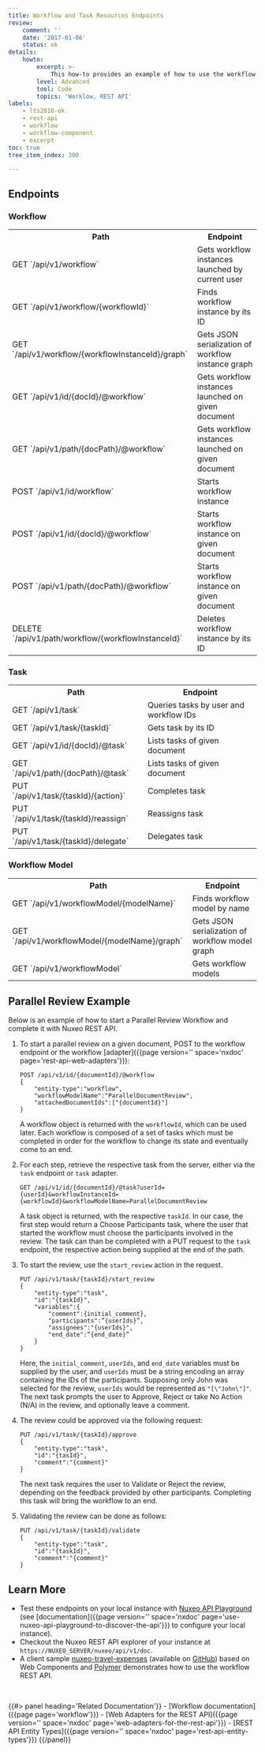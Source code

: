 ```yaml
---
title: Workflow and Task Resources Endpoints
review:
    comment: ''
    date: '2017-01-06'
    status: ok
details:
    howto:
        excerpt: >-
            This how-to provides an example of how to use the workflow REST API.
        level: Advanced
        tool: Code
        topics: 'Worklow, REST API'
labels:
    - lts2016-ok
    - rest-api
    - workflow
    - workflow-component
    - excerpt
toc: true
tree_item_index: 300

---
```


## Endpoints

### Workflow

<div class="table-scroll">
  <table class="hover">
    <tbody>
      <tr>
        <th class="small-7">Path</th>
        <th class="small-5">Endpoint</th>
      </tr>
      <tr>
        <td class="small-7">GET `/api/v1/workflow`</td>
        <td class="small-5">Gets workflow instances launched by current user</td>
      </tr>
      <tr>
        <td class="small-7">GET `/api/v1/workflow/{workflowId}`</td>
        <td class="small-5">Finds workflow instance by its ID</td>
      </tr>
      <tr>
        <td class="small-7">GET `/api/v1/workflow/{workflowInstanceId}/graph`</td>
        <td class="small-5">Gets JSON serialization of workflow instance graph</td>
      </tr>
      <tr>
        <td class="small-7">GET `/api/v1/id/{docId}/@workflow`</td>
        <td class="small-5">Gets workflow instances launched on given document</td>
      </tr>
      <tr>
        <td class="small-7">GET `/api/v1/path/{docPath}/@workflow`</td>
        <td class="small-5">Gets workflow instances launched on given document</td>
      </tr>
      <tr>
        <td class="small-7">POST `/api/v1/id/workflow`</td>
        <td class="small-5">Starts workflow instance</td>
      </tr>
      <tr>
        <td class="small-7">POST `/api/v1/id/{docId}/@workflow`</td>
        <td class="small-5">Starts workflow instance on given document</td>
      </tr>
      <tr>
        <td class="small-7">POST `/api/v1/path/{docPath}/@workflow`</td>
        <td class="small-5">Starts workflow instance on given document</td>
      </tr>
      <tr>
        <td class="small-7">DELETE `/api/v1/path/workflow/{workflowInstanceId}`</td>
        <td class="small-5">Deletes workflow instance by its ID</td>
      </tr>
    </tbody>
  </table>
</div>

### Task

<div class="table-scroll">
  <table class="hover">
    <tbody>
      <tr>
        <th class="small-7">Path</th>
        <th class="small-5">Endpoint</th>
      </tr>
      <tr>
        <td class="small-7">GET `/api/v1/task`</td>
        <td class="small-5">Queries tasks by user and workflow IDs</td>
      </tr>
      <tr>
        <td class="small-7">GET `/api/v1/task/{taskId}`</td>
        <td class="small-5">Gets task by its ID</td>
      </tr>
      <tr>
        <td class="small-7">GET `/api/v1/id/{docId}/@task`</td>
        <td class="small-5">Lists tasks of given document</td>
      </tr>
      <tr>
        <td class="small-7">GET `/api/v1/path/{docPath}/@task`</td>
        <td class="small-5">Lists tasks of given document</td>
      </tr>
      <tr>
        <td class="small-7">PUT `/api/v1/task/{taskId}/{action}`</td>
        <td class="small-5">Completes task</td>
      </tr>
      <tr>
        <td class="small-7">PUT `/api/v1/task/{taskId}/reassign`</td>
        <td class="small-5">Reassigns task</td>
      </tr>
      <tr>
        <td class="small-7">PUT `/api/v1/task/{taskId}/delegate`</td>
        <td class="small-5">Delegates task</td>
      </tr>
    </tbody>
  </table>
</div>

### Workflow Model

<div class="table-scroll">
  <table class="hover">
    <tbody>
      <tr>
        <th class="small-7">Path</th>
        <th class="small-5">Endpoint</th>
      </tr>
      <tr>
        <td class="small-7">GET `/api/v1/workflowModel/{modelName}`</td>
        <td class="small-5">Finds workflow model by name</td>
      </tr>
      <tr>
        <td class="small-7">GET `/api/v1/workflowModel/{modelName}/graph`</td>
        <td class="small-5">Gets JSON serialization of workflow model graph</td>
      </tr>
      <tr>
        <td class="small-7">GET `/api/v1/workflowModel`</td>
        <td class="small-5">Gets workflow models</td>
      </tr>
    </tbody>
  </table>
</div>

## Parallel Review Example

Below is an example of how to start a Parallel Review Workflow and complete it with Nuxeo REST API.

1.  To start a parallel review on a given document, POST to the workflow endpoint or the workflow [adapter]({{page version='' space='nxdoc' page='rest-api-web-adapters'}}):

    ```
    POST /api/v1/id/{documentId}/@workflow
    {
        "entity-type":"workflow",
        "workflowModelName":"ParallelDocumentReview",
        "attachedDocumentIds":["{documentId}"]
    }
    ```

    A workflow object is returned with the `workflowId`, which can be used later. Each workflow is composed of a set of tasks which must be completed in order for the workflow to change its state and eventually come to an end.

2.  For each step, retrieve the respective task from the server, either via the `task` endpoint or `task` adapter.

    ```
    GET /api/v1/id/{documentId}/@task?userId={userId}&workflowInstanceId={workflowId}&workflowModelName=ParallelDocumentReview
    ```

    A task object is returned, with the respective `taskId`. In our case, the first step would return a Choose Participants task, where the user that started the workflow must choose the participants involved in the review. The task can than be completed with a PUT request to the `task` endpoint, the respective action being supplied at the end of the path.

3.  To start the review, use the `start_review` action in the request.

    ```
    PUT /api/v1/task/{taskId}/start_review
    {
        "entity-type":"task",
        "id":"{taskId}",
        "variables":{
            "comment":{initial_comment},
            "participants":”{userIds}”,
            "assignees":"{userIds}",
            "end_date":”{end_date}”
        }
    }
    ```

    Here, the `initial_comment`, `userIds`, and `end_date` variables must be supplied by the user, and `userIds` must be a string encoding an array containing the IDs of the participants. Supposing only John was selected for the review, `userIds` would be represented as `"[\"John\"]"`.
    The next task prompts the user to Approve, Reject or take No Action (N/A) in the review, and optionally leave a comment.

4.  The review could be approved via the following request:

    ```
    PUT /api/v1/task/{taskId}/approve
    {
        "entity-type":"task",
        "id":"{tasId}",
        "comment":"{comment}"
    }
    ```

    The next task requires the user to Validate or Reject the review, depending on the feedback provided by other participants. Completing this task will bring the workflow to an end.

5.  Validating the review can be done as follows:

    ```
    PUT /api/v1/task/{taskId}/validate
    {
        "entity-type":"task",
        "id":"{taskId}",
        "comment":"{comment}"
    }
    ```

## Learn More

*   Test these endpoints on your local instance with [Nuxeo API Playground](http://nuxeo.github.io/api-playground/) (see [documentation]({{page version='' space='nxdoc' page='use-nuxeo-api-playground-to-discover-the-api'}}) to configure your local instance).
*   Checkout the Nuxeo REST API explorer of your instance at `https://NUXEO_SERVER/nuxeo/api/v1/doc`.
*   A client sample [nuxeo-travel-expenses](https://github.com/nuxeo/nuxeo-travel-expenses) (available on [GitHub](https://github.com/nuxeo/nuxeo-travel-expenses)) based on Web Components and [Polymer](https://www.polymer-project.org) demonstrates how to use the workflow REST API.

&nbsp;

<div class="row" data-equalizer data-equalize-on="medium">
<div class="column medium-6">
{{#> panel heading='Related Documentation'}}
- [Workflow documentation]({{page page='workflow'}})
- [Web Adapters for the REST API]({{page version='' space='nxdoc' page='web-adapters-for-the-rest-api'}})
- [REST API Entity Types]({{page version='' space='nxdoc' page='rest-api-entity-types'}})
{{/panel}}
</div>
<div class="column medium-6">

&nbsp;

</div>
</div>
